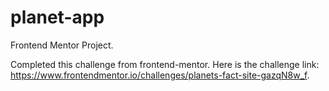 # planet-app
Frontend Mentor Project.

Completed this challenge from frontend-mentor. Here is the challenge link: https://www.frontendmentor.io/challenges/planets-fact-site-gazqN8w_f.
